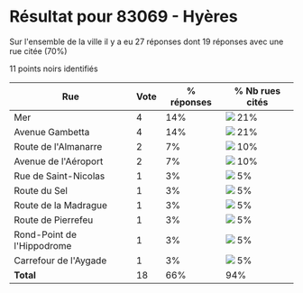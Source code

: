 # Résultat pour 83069 - Hyères

Sur l'ensemble de la ville il y a eu 27 réponses dont 19 réponses avec une rue citée (70%)

11 points noirs identifiés

| Rue | Vote | % réponses | % Nb rues cités|
|-----|------|------------|----------------|
| Mer | 4 | 14% | <img src="../../img/bar_21.gif" />&nbsp;21%|
| Avenue Gambetta | 4 | 14% | <img src="../../img/bar_21.gif" />&nbsp;21%|
| Route de l'Almanarre | 2 | 7% | <img src="../../img/bar_10.gif" />&nbsp;10%|
| Avenue de l'Aéroport | 2 | 7% | <img src="../../img/bar_10.gif" />&nbsp;10%|
| Rue de Saint-Nicolas | 1 | 3% | <img src="../../img/bar_5.gif" />&nbsp;5%|
| Route du Sel | 1 | 3% | <img src="../../img/bar_5.gif" />&nbsp;5%|
| Route de la Madrague | 1 | 3% | <img src="../../img/bar_5.gif" />&nbsp;5%|
| Route de Pierrefeu | 1 | 3% | <img src="../../img/bar_5.gif" />&nbsp;5%|
| Rond-Point de l'Hippodrome | 1 | 3% | <img src="../../img/bar_5.gif" />&nbsp;5%|
| Carrefour de l'Aygade | 1 | 3% | <img src="../../img/bar_5.gif" />&nbsp;5%|
| **Total** | 18 | 66% | 94%|

